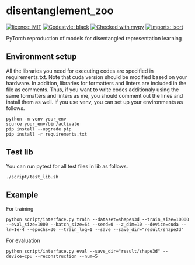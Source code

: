 # disentanglement_zoo
[![licence: MIT](https://black.readthedocs.io/en/stable/_static/license.svg)](https://github.com/masahiro-negishi/disentanglement_zoo/blob/main/LICENSE)
[![Codestyle: black](https://img.shields.io/badge/code%20style-black-000000.svg)](https://github.com/psf/black)
[![Checked with mypy](https://www.mypy-lang.org/static/mypy_badge.svg)](https://mypy-lang.org/)
[![Imports: isort](https://img.shields.io/badge/%20imports-isort-%231674b1?style=flat&labelColor=ef8336)](https://pycqa.github.io/isort/)

PyTorch reproduction of models for disentangled representation learning

## Environment setup
All the libraries you need for executing codes are specified in requirements.txt. Note that cuda version should be modified based on your hardware. In addition, libraries for formatters and linters are included in the file as comments. Thus, if you want to write codes additionaly using the same formatters and linters as me, you should comment out the lines and install them as well. If you use venv, you can set up your environments as follows.
```
python -m venv your_env
source your_env/bin/activate
pip install --upgrade pip
pip install -r requirements.txt
```

## Test lib
You can run pytest for all test files in lib as follows.
```
./script/test_lib.sh
```

## Example
For training
```
python script/interface.py train --dataset=shapes3d --train_size=10000 --eval_size=1000 --batch_size=64 --seed=0 --z_dim=10 --device=cuda --lr=1e-4 --epochs=30 --train_log=1 --save --save_dir="result/shape3d"
```

For evaluation
```
python script/interface.py eval --save_dir="result/shape3d" --device=cpu --reconstruction --num=5
```